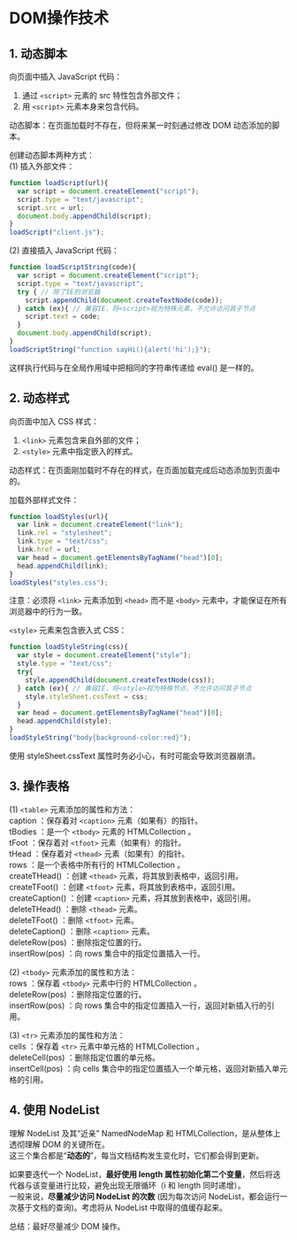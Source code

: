 # DOM操作技术
## 1. 动态脚本
向页面中插入 JavaScript 代码： <br>
1. 通过 `<script>` 元素的 src 特性包含外部文件； <br>
2. 用 `<script>` 元素本身来包含代码。 <br>

动态脚本：在页面加载时不存在，但将来某一时刻通过修改 DOM 动态添加的脚本。 <br>

创建动态脚本两种方式： <br>
(1) 插入外部文件： <br>
```js
function loadScript(url){
  var script = document.createElement("script");
  script.type = "text/javascript";
  script.src = url;
  document.body.appendChild(script);
}
loadScript("client.js");
```

(2) 直接插入 JavaScript 代码： <br>
```js
function loadScriptString(code){
  var script = document.createElement("script");
  script.type = "text/javascript";
  try { // 除了IE的浏览器
    script.appendChild(document.createTextNode(code));
  } catch (ex){ // 兼容IE，将<script>视为特殊元素，不允许访问其子节点
    script.text = code;
  }
  document.body.appendChild(script);
}
loadScriptString("function sayHi(){alert('hi');}");
```
这样执行代码与在全局作用域中把相同的字符串传递给 eval() 是一样的。 <br>

## 2. 动态样式
向页面中加入 CSS 样式： <br>
1. `<link>` 元素包含来自外部的文件； <br>
2. `<style>` 元素中指定嵌入的样式。 <br>

动态样式：在页面刚加载时不存在的样式，在页面加载完成后动态添加到页面中的。 <br>

加载外部样式文件： <br>
```js
function loadStyles(url){
  var link = document.createElement("link");
  link.rel = "stylesheet";
  link.type = "text/css";
  link.href = url;
  var head = document.getElementsByTagName("head")[0];
  head.appendChild(link);
}
loadStyles("styles.css");
```
注意：必须将 `<link>` 元素添加到 `<head>` 而不是 `<body>` 元素中，才能保证在所有浏览器中的行为一致。 <br>

`<style>` 元素来包含嵌入式 CSS： <br>
```js
function loadStyleString(css){
  var style = document.createElement("style");
  style.type = "text/css";
  try{
    style.appendChild(document.createTextNode(css));
  } catch (ex){ // 兼容IE，将<style>视为特殊节点，不允许访问其子节点
    style.styleSheet.cssText = css;
  }
  var head = document.getElementsByTagName("head")[0];
  head.appendChild(style);
}
loadStyleString("body{background-color:red}");
```
使用 styleSheet.cssText 属性时务必小心，有时可能会导致浏览器崩溃。 <br>

## 3. 操作表格
(1) `<table>` 元素添加的属性和方法： <br>
caption ：保存着对 `<caption>` 元素（如果有）的指针。 <br>
tBodies ：是一个 `<tbody>` 元素的 HTMLCollection 。 <br>
tFoot ：保存着对 `<tfoot>` 元素（如果有）的指针。 <br>
tHead ：保存着对 `<thead>` 元素（如果有）的指针。 <br>
rows ：是一个表格中所有行的 HTMLCollection 。 <br>
createTHead() ：创建 `<thead>` 元素，将其放到表格中，返回引用。 <br>
createTFoot() ：创建 `<tfoot>` 元素，将其放到表格中，返回引用。 <br>
createCaption() ：创建 `<caption>` 元素，将其放到表格中，返回引用。 <br>
deleteTHead() ：删除 `<thead>` 元素。 <br>
deleteTFoot() ：删除 `<tfoot>` 元素。 <br>
deleteCaption() ：删除 `<caption>` 元素。 <br>
deleteRow(pos) ：删除指定位置的行。 <br>
insertRow(pos) ：向 rows 集合中的指定位置插入一行。 <br>

(2) `<tbody>` 元素添加的属性和方法： <br>
rows ：保存着 `<tbody>` 元素中行的 HTMLCollection 。 <br>
deleteRow(pos) ：删除指定位置的行。 <br>
insertRow(pos) ：向 rows 集合中的指定位置插入一行，返回对新插入行的引用。 <br>

(3) `<tr>` 元素添加的属性和方法： <br>
cells ：保存着 `<tr>` 元素中单元格的 HTMLCollection 。 <br>
deleteCell(pos) ：删除指定位置的单元格。 <br>
insertCell(pos) ：向 cells 集合中的指定位置插入一个单元格，返回对新插入单元格的引用。 <br>

## 4. 使用 NodeList
理解 NodeList 及其“近亲” NamedNodeMap 和 HTMLCollection，是从整体上透彻理解 DOM 的关键所在。 <br>
这三个集合都是“**动态的**”，每当文档结构发生变化时，它们都会得到更新。 <br>

如果要迭代一个 NodeList，**最好使用 length 属性初始化第二个变量**，然后将迭代器与该变量进行比较，避免出现无限循环（i 和 length 同时递增）。 <br>
一般来说，**尽量减少访问 NodeList 的次数** (因为每次访问 NodeList，都会运行一次基于文档的查询)。考虑将从 NodeList 中取得的值缓存起来。 <br>

总结：最好尽量减少 DOM 操作。 <br>
